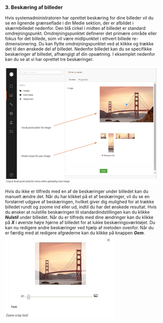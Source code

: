 ### 3. Beskæring af billeder

Hvis systemadministratoren har oprettet beskæring for dine billeder vil du se en lignende grænseflade i din Medie sektion, der er afbildet i skærmbilledet nedenfor. Den blå cirkel i midten af billedet er standard omdrejningspunkt. Omdrejningspunktet definerer det primære område eller fokus for det billede, som vil være midtpunktet i ethvert billede re-dimensionering. Du kan flytte omdrejningspunktet ved at klikke og trække det til den ønskede del
af billedet. Nedenfor billedet kan du se specifikke beskæringer af billedet, afhængigt af din opsætning. I eksemplet nedenfor kan du se at vi har oprettet tre beskæringer.

![cropAndFocalPoint.jpg](images/cropAndFocalPoint.jpg)

Hvis du ikke er tilfreds med en af de beskæringer under billedet kan du manuelt ændre det. Når du har klikket på et af beskæringer, vil du se en forstørret udgave af beskæringen, hvilket giver dig mulighed for at trække billedet rundt
og zoome ind eller ud, indtil du har det ønskede resultat. Hvis du ønsker at nulstille beskæringen til standardindstillingen kan du klikke ***Nulstil*** under billedet. Når du er tilfreds med dine ændringer kan du klikke på ***X*** i øverste højre hjørne
af billedet for at lukke beskæringsværktøjet. Du kan nu redigere andre beskæringer ved hjælp af metoden ovenfor. Når du er færdig med at redigere afgrøderne kan du klikke på knappen ***Gem***.
![zoomCrop.jpg](images/zoomCrop.jpg)
